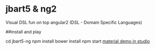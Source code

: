 # jbart5 & ng2
Visual DSL fun on top angular2 (DSL - Domain Specific Languages)

##install and play

cd jbart5-ng
npm install
bower install
npm start
[material demo in studio](http://localhost:8081/project/studio/material-demo)
